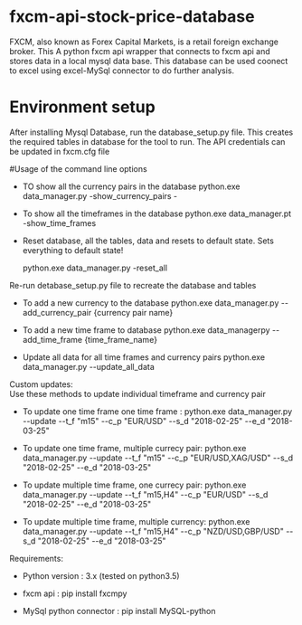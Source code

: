 # fxcm-api-stock-price-database

FXCM, also known as Forex Capital Markets, is a retail foreign exchange broker. This A python fxcm api wrapper that connects to fxcm api and stores data in a local mysql data base. This database can be used coonect to excel using excel-MySql connector to do further analysis.

# Environment setup

After installing Mysql Database, run the database_setup.py file. This creates the required tables in database for the tool to run. The API credentials can be updated in fxcm.cfg file

#Usage of the command line options

- TO show all the currency pairs in the database
  python.exe data_manager.py -show_currency_pairs  - 

- To show all the timeframes in the database
  python.exe data_manager.pt -show_time_frames

- Reset database, all the tables, data and resets to default state. Sets everything to default state!

  python.exe data_manager.py -reset_all

Re-run  detabase_setup.py file to recreate the database and tables

- To add a new currency to the database
  python.exe data_manager.py --add_currency_pair	{currency pair name}
  
- To add a  new time frame to database
  python.exe data_managerpy --add_time_frame {time_frame_name}

- Update all data for all time frames and currency pairs
  python.exe data_manager.py --update_all_data 

Custom updates:  
Use these methods to update individual timeframe and currency pair

- To update one time frame one time frame : 
  python.exe data_manager.py --update --t_f "m15" --c_p "EUR/USD" --s_d "2018-02-25" --e_d "2018-03-25"

- To update one time frame, multiple currecy pair: 
  python.exe data_manager.py --update --t_f "m15" --c_p "EUR/USD,XAG/USD" --s_d "2018-02-25" --e_d "2018-03-25"

- To update  multiple time frame, one currecy pair:
  python.exe data_manager.py --update --t_f "m15,H4" --c_p "EUR/USD" --s_d "2018-02-25" --e_d "2018-03-25"

- To update multiple time frame, multiple currency:
  python.exe data_manager.py --update --t_f "m15,H4" --c_p "NZD/USD,GBP/USD" --s_d "2018-02-25" --e_d "2018-03-25"


Requirements:

- Python version : 3.x (tested on python3.5)

- fxcm api : pip install fxcmpy

- MySql python connector : pip install MySQL-python
